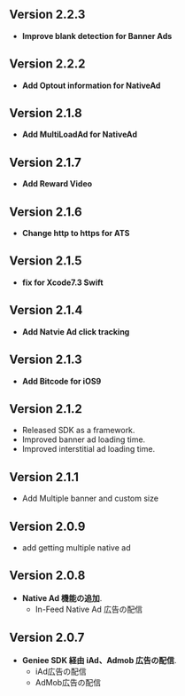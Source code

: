 ## Version 2.2.3
- **Improve blank detection for Banner Ads**

## Version 2.2.2
- **Add Optout information for NativeAd**

## Version 2.1.8

- **Add MultiLoadAd for NativeAd**

## Version 2.1.7

- **Add Reward Video**

## Version 2.1.6

- **Change http to https for ATS**

## Version 2.1.5

- **fix for Xcode7.3 Swift**

## Version 2.1.4

- **Add Natvie Ad click tracking**

## Version 2.1.3

- **Add Bitcode for iOS9**

## Version 2.1.2

- Released SDK as a framework.
- Improved banner ad loading time.
- Improved interstitial ad loading time.

## Version 2.1.1

- Add Multiple banner and custom size

## Version 2.0.9

- add getting multiple native ad

## Version 2.0.8

- **Native Ad 機能の追加**.
    - In-Feed Native Ad 広告の配信

## Version 2.0.7

- **Geniee SDK 経由 iAd、Admob 広告の配信**.
    - iAd広告の配信
    - AdMob広告の配信
